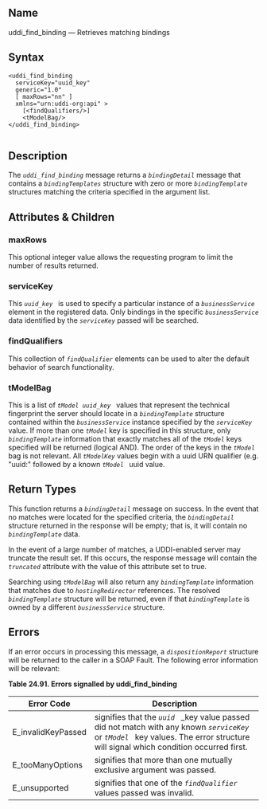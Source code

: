 <div id="me_uddi_find_binding" class="refentry">

<div class="titlepage">

</div>

<div class="refnamediv">

## Name

uddi_find_binding — Retrieves matching bindings

</div>

<div id="syntax_uddi_find_binding_01" class="refsect1">

## Syntax

``` screen
<uddi_find_binding
  serviceKey="uuid_key"
  generic="1.0"
  [ maxRows="nn" ]
  xmlns="urn:uddi-org:api" >
    [<findQualifiers/>]
    <tModelBag/>
</uddi_find_binding>
  
```

</div>

<div id="desc_uddi_find_binding_01" class="refsect1">

## Description

The *`uddi_find_binding`* message returns a *`bindingDetail`* message
that contains a *`bindingTemplates`* structure with zero or more
*`bindingTemplate`* structures matching the criteria specified in the
argument list.

</div>

<div id="params_uddi_find_binding_01" class="refsect1">

## Attributes & Children

<div id="id114758" class="refsect2">

### maxRows

This optional integer value allows the requesting program to limit the
number of results returned.

</div>

<div id="id114761" class="refsect2">

### serviceKey

This *`uuid_key `* is used to specify a particular instance of a
*`businessService`* element in the registered data. Only bindings in the
specific *`businessService`* data identified by the *`serviceKey`*
passed will be searched.

</div>

<div id="id114768" class="refsect2">

### findQualifiers

This collection of *`findQualifier`* elements can be used to alter the
default behavior of search functionality.

</div>

<div id="id114772" class="refsect2">

### tModelBag

This is a list of *`tModel uuid_key `* values that represent the
technical fingerprint the server should locate in a *`bindingTemplate`*
structure contained within the *`businessService`* instance specified by
the *`serviceKey`* value. If more than one *`tModel`* key is specified
in this structure, only *`bindingTemplate`* information that exactly
matches all of the *`tModel`* keys specified will be returned (logical
AND). The order of the keys in the *`tModel`* bag is not relevant. All
*`tModelKey`* values begin with a uuid URN qualifier (e.g. "uuid:"
followed by a known *`tModel `* uuid value.

</div>

</div>

<div id="ret_uddi_find_binding_01" class="refsect1">

## Return Types

This function returns a *`bindingDetail`* message on success. In the
event that no matches were located for the specified criteria, the
*`bindingDetail`* structure returned in the response will be empty; that
is, it will contain no *`bindingTemplate`* data.

In the event of a large number of matches, a UDDI-enabled server may
truncate the result set. If this occurs, the response message will
contain the *`truncated`* attribute with the value of this attribute set
to true.

Searching using *`tModelBag`* will also return any *`bindingTemplate`*
information that matches due to *`hostingRedirector`* references. The
resolved *`bindingTemplate`* structure will be returned, even if that
*`bindingTemplate`* is owned by a different *`businessService`*
structure.

</div>

<div id="errors_uddi_find_binding_01" class="refsect1">

## Errors

If an error occurs in processing this message, a *`dispositionReport`*
structure will be returned to the caller in a SOAP Fault. The following
error information will be relevant:

<div id="id114804" class="table">

**Table 24.91. Errors signalled by uddi_find_binding**

<div class="table-contents">

| Error Code                                         | Description                                                                                                                                                                             |
|----------------------------------------------------|-----------------------------------------------------------------------------------------------------------------------------------------------------------------------------------------|
| <span class="errorcode">E_invalidKeyPassed </span> | signifies that the *`uuid `* \_key value passed did not match with any known *`serviceKey `* or *`tModel `* key values. The error structure will signal which condition occurred first. |
| <span class="errorcode">E_tooManyOptions </span>   | signifies that more than one mutually exclusive argument was passed.                                                                                                                    |
| <span class="errorcode">E_unsupported </span>      | signifies that one of the *`findQualifier `* values passed was invalid.                                                                                                                 |

</div>

</div>

  

</div>

</div>
